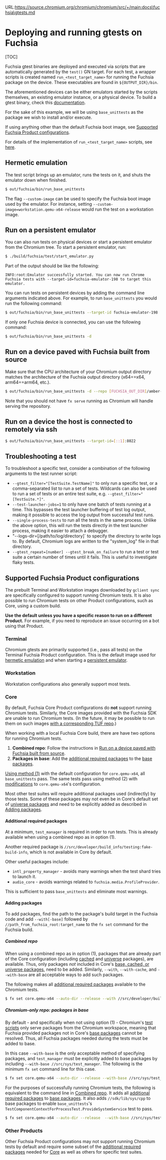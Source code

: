 URL:https://source.chromium.org/chromium/chromium/src/+/main:docs\fuchsia\gtests.md
# Deploying and running gtests on Fuchsia

[TOC]

Fuchsia gtest binaries are deployed and executed via scripts that are
automatically generated by the `test()` GN target. For each test, a wrapper
scripts is created named `run_<test_target_name>` for running the Fuchsia
package on the device. These executables are found in `${OUTPUT_DIR}/bin`.

The aforementioned devices can be either emulators started by the scripts
themselves, an existing emulator instance, or a physical device. To build a
gtest binary, check this [documentation](build_instructions.md).

For the sake of this example, we will be using `base_unittests` as the package
we wish to install and/or execute.

If using anything other than the default Fuchsia boot image, see
[Supported Fuchsia Product configurations](#supported-fuchsia-product-configurations).

For details of the implementation of `run_<test_target_name>` scripts, see
[here](test_scripts.md).

## Hermetic emulation

The test script brings up an emulator, runs the tests on it, and
shuts the emulator down when finished.
```bash
$ out/fuchsia/bin/run_base_unittests
```

The flag `--custom-image` can be used to specify the Fuchsia boot image used
by the emulator. For instance, setting
`--custom-image=workstation.qemu-x64-release` would run the test on a
workstation image.

## Run on a persistent emulator

You can also run tests on physical devices or start a persistent emulator
from the Chromium tree. To start a persistent emulator, run:

```bash
$ ./build/fuchsia/test/start_emulator.py
```

Part of the output should be like the following:

```
INFO:root:Emulator successfully started. You can now run Chrome Fuchsia tests with --target-id=fuchsia-emulator-198 to target this emulator.
```

You can run tests on persistent devices by adding the command line
arguments indicated above. For example, to run `base_unittests` you
would run the following command:

```bash
$ out/fuchsia/bin/run_base_unittests --target-id fuchsia-emulator-198
```

If only one Fuchsia device is connected, you can use the following command:

```bash
$ out/fuchsia/bin/run_base_unittests -d
```

## Run on a device paved with Fuchsia built from source

Make sure that the CPU architecture of your Chromium output directory matches
the architecture of the Fuchsia output directory (x64==x64, arm64==arm64, etc.).

```bash
$ out/fuchsia/bin/run_base_unittests -d --repo [FUCHSIA_OUT_DIR]/amber-files --no-repo-init
```

Note that you should not have `fx serve` running as Chromium will handle serving
the repository.

## Run on a device the host is connected to remotely via ssh

```bash
$ out/fuchsia/bin/run_base_unittests --target-id=[::1]:8022
```

## Troubleshooting a test

To troubleshoot a specific test, consider a combination of the following
arguments to the test runner script:

* `--gtest_filter="[TestSuite.TestName]"` to only run a specific test, or a
  comma-separated list to run a set of tests. Wildcards can also be used to run
  a set of tests or an entire test suite, e.g. `--gtest_filter="[TestSuite.*]"`.
* `--test-launcher-jobs=1` to only have one batch of tests running at a time.
  This bypasses the test launcher buffering of test log output, making it
  possible to access the log output from successful test runs.
* `--single-process-tests` to run all the tests in the same process. Unlike the
  above option, this will run the tests directly in the test launcher process,
  making it easier to attach a debugger.
* "--logs-dir=[/path/to/log/directory]` to specify the directory to write logs
  to. By default, Chromium logs are written to the "system_log" file in that
  directory.
* `--gtest_repeat=[number] --gtest_break_on_failure` to run a test or test suite
  a certain number of times until it fails. This is useful to investigate flaky
  tests.

## Supported Fuchsia Product configurations

The prebuilt Terminal and Workstation images downloaded by `gclient sync` are
specifically configured to support running Chromium tests. It is also possible
to run Chromium tests on other Product configurations, such as Core, using a
custom build.

**Use the default unless you have a specific reason to run on a different
Product.** For example, if you need to reproduce an issue occurring on a bot
using that Product.

### Terminal
Chromium gtests are primarily supported (i.e., pass all tests) on the Terminal
Fuchsia Product configuration. This is the default image used for
[hermetic emulation](#hermetic-emulation) and when starting a
[persistent emulator](#run-on-a-persistent-emulator).

### Workstation
Workstation configurations also generally support most tests.

### Core

By default, Fuchsia Core Product configurations do **not** support running
Chromium tests. Similarly, the Core images provided with the Fuchsia SDK are
unable to run Chromium tests. (In the future, it may be possible to run them
on such images [with a corresponding TUF repo](https://crbug.com/1033794).)

When working with a local Fuchsia Core build, there are have two options for
running Chromium tests.
1. **Combined repo**: Follow the instructions in
[Run on a device paved with Fuchsia built from source](#run-on-a-device-paved-with-fuchsia-built-from-source).
2. **Packages in base**: Add the
[additional required packages](#additional-required-packages) to the
[base packages](https://fuchsia.dev/fuchsia-src/concepts/packages/package?hl=en#base-packages).
<!-- Resolving needed packages before running the tests does not work. -->

[Using method (1)](#combined-repo) with the default configuration for
`core.qemu-x64`, all `base_unittests` pass.
The same tests pass using method (2) with
[modifications](#chromium-only-repo-packages-in-base) to `core.qemu-x64`'s
configuration.

Most other test suites will require additional packages used (indirectly) by
those tests. Some of these packages may not even be in Core's default set of
[universe packages](https://fuchsia.dev/fuchsia-src/concepts/packages/package?hl=en#universe-packages)
and need to be explicitly added as described in
[Adding packages](#adding-packages).

#### Additional required packages
At a minimum, `test_manager` is required in order to run tests. This is already
available when using a combined repo as in option (1).

<!-- TODO(crbug.com/42050571): Remove this paragraph when the packages for fakes
     are subpackaged with the tests.
-->
Another required package is
`//src/developer/build_info/testing:fake-build-info`, which is not available in
Core by default.

Other useful packages include:
* `intl_property_manager` - avoids many warnings when the test shard tries
  to launch it.
* `audio_core` - avoids warnings related to `fuchsia.media.ProfileProvider`.
  <!-- TODO(crbug.com/42050523): Replace `audio_core` with the appropriate
       Package name and path here and below, respectively, when switching to
       `fuchsia.scheduler.ProfileProvider`.
  -->

This is sufficient to pass `base_unittests` and eliminate most warnings.

#### Adding packages
To add packages, find the path to the package's build target in the Fuchsia code
and add `--with[-base]` followed by `//path_from_fuchsia_root:target_name` to
the `fx set` command for the Fuchsia build.

##### Combined repo

When using a combined repo as in option (1), packages that are already part of
the Core configuration (including
[cached](https://fuchsia.dev/fuchsia-src/concepts/packages/package?hl=en#cached-packages)
and
[universe](https://fuchsia.dev/fuchsia-src/concepts/packages/package?hl=en#universe-packages)
packages), are available. Thus, only packages _not_ included in Core's
[base, cached, or universe packages](https://fuchsia.dev/fuchsia-src/concepts/packages/package?hl=en#types_of_packages),
need to be added. Similarly, `--with`, `--with-cache`, and `--with-base` are all
acceptable ways to add such packages.

The following makes all
[additional required packages](#additional-required-packages) available to the
Chromium tests.
```bash
$ fx set core.qemu-x64 --auto-dir --release --with //src/developer/build_info/testing:fake-build-info --with //src/testing/fidl/intl_property_manager --with //src/media/audio/audio_core
```

##### Chromium-only repo: packages in base
By default - and specifically when not using option (1) - Chromium's
[test scripts](test_scripts.md) only serve packages from the Chromium workspace,
meaning that Fuchsia provided packages not in Core's
[base packages](https://fuchsia.dev/fuchsia-src/concepts/packages/package?hl=en#base-packages)
cannot be resolved. Thus, all Fuchsia packages needed during the tests must be
added to base.

In this case `--with-base` is the only acceptable method of specifying packages,
and `test_manager` must be explicitly added to base packages by including
`--with-base //src/sys/test_manager`. The following is the minimum `fx set`
command line for this case.
```bash
$ fx set core.qemu-x64 --auto-dir --release --with-base //src/sys/test_manager
```

For the purposes of successfully running Chromium tests, the following is
equivalent to the command line in [Combined repo](#combined-repo). It adds all
[additional required packages](#additional-required-packages) to
[base packages](https://fuchsia.dev/fuchsia-src/concepts/packages/package?hl=en#base-packages).
It also adds `//sdk/lib/sys/cpp` to base packages to enable `base_unittests`'s
`TestComponentContextForProcessTest.ProvideSystemService` test to pass.
```bash
$ fx set core.qemu-x64 --auto-dir --release  --with-base //src/sys/test_manager  --with-base //src/developer/build_info/testing:fake-build-info --with-base //src/testing/fidl/intl_property_manager --with-base //src/media/audio/audio_core --with-base //sdk/lib/sys/cpp
```

### Other Products
Other Fuchsia Product configurations may not support running Chromium tests by
default and require some subset of the
[additional required packages](#additional-required-packages) needed for
[Core](#core) as well as others for specific test suites.

